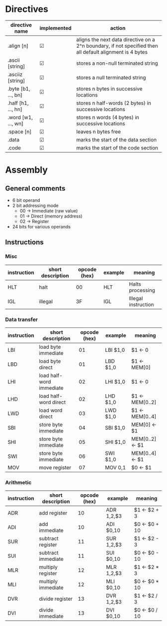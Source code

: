 # Directives 

| directive name      | implemented | action                                                                                                   |
|---------------------|-------------|----------------------------------------------------------------------------------------------------------|
| .align [n]          | &#9745;     | aligns the next data directive on a 2^n boundary, if not specified then all default alignment is 4 bytes |
| .ascii [string]     | &#9745;     | stores a non-null terminated string                                                                      |
| .asciiz [string]    | &#9745;     | stores a null terminated string                                                                          |
| .byte [b1, ..., bn] | &#9745;     | stores n bytes in successive locations                                                                   |
| .half [h1, ..., hn] | &#9745;     | stores n half-words (2 bytes) in successive locations                                                    |
| .word [w1, ..., wn] | &#9745;     | stores n words (4 bytes) in successive locations                                                         |
| .space [n]          | &#9745;     | leaves n bytes free                                                                                      |
| .data               | &#9745;     | marks the start of the data section                                                                      |
| .code               | &#9745;     | marks the start of the code section                                                                      |

# Assembly
## General comments
- 6 bit operand
- 2 bit addressing mode
  - 00 -> Immediate (raw value)
  - 01 -> Direct (memory address)
  - 02 -> Register
- 24 bits for various operands

## Instructions
### Misc
| instruction | short description        | opcode (hex) | example  | meaning             |
|-------------|--------------------------|--------------|----------|---------------------|
| HLT         | halt                     | 00           | HLT      | Halts processing    |
| IGL         | illegal                  | 3F           | IGL      | Illegal instruction |

### Data transfer
| instruction | short description        | opcode (hex) | example   | meaning         |
|-------------|--------------------------|--------------|-----------|-----------------|
| LBI         | load byte immediate      | 01           | LBI $1,0  | $1 <- 0         |
| LBD         | load byte direct         | 01           | LBD $1,0  | $1 <- MEM[0]    |
| LHI         | load half-word immediate | 02           | LHI $1,0  | $1 <- 0         |
| LHD         | load half-word direct    | 02           | LHD $1,0  | $1 <- MEM[0..2] |
| LWD         | load word direct         | 03           | LWD $1,0  | $1 <- MEM[0..4] |
| SBI         | store byte immediate     | 04           | SBI $1,0  | MEM[0] <- $1    |
| SHI         | store byte immediate     | 05           | SHI $1,0  | MEM[0..2] <- $1 |
| SWI         | store byte immediate     | 06           | SWI $1,0  | MEM[0..4] <- $1 |
| MOV         | move register            | 07           | MOV $0,$1 | $0 <- $1        |

### Arithmetic
| instruction | short description  | opcode (hex) | example      | meaning       |
|-------------|--------------------|--------------|--------------|---------------|
| ADR         | add register       | 10           | ADR $1,$2,$3 | $1 <- $2 + 3  |
| ADI         | add immediate      | 10           | ADI $0,10    | $0 <- $0 + 10 |
| SUR         | subtract register  | 11           | SUR $1,$2,$3 | $1 <- $2 - 3  |
| SUI         | subtract immediate | 11           | SUI $0,10    | $0 <- $0 - 10 |
| MLR         | multiply register  | 12           | MLR $1,$2,$3 | $1 <- $2 * 3  |
| MLI         | multiply immediate | 12           | MLI $0,10    | $0 <- $0 * 10 |
| DVR         | divide register    | 13           | DVR $1,$2,$3 | $1 <- $2 / 3  |
| DVI         | divide immediate   | 13           | DVI $0,10    | $0 <- $0 / 10 |